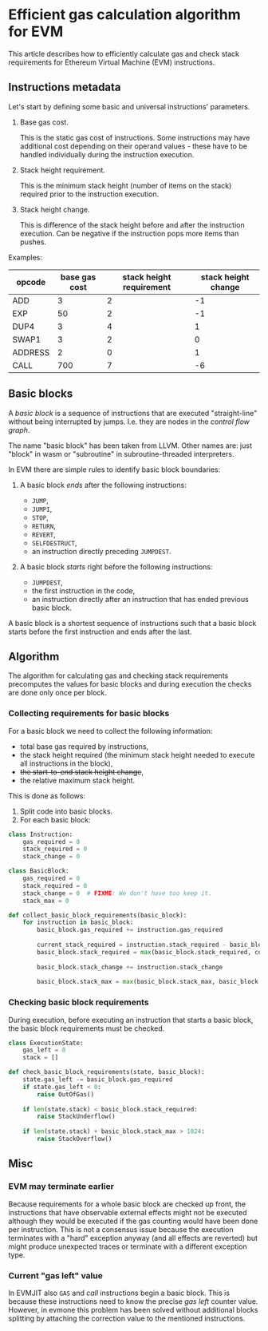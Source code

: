 # Efficient gas calculation algorithm for EVM

This article describes how to efficiently calculate gas and check stack requirements
for Ethereum Virtual Machine (EVM) instructions.


## Instructions metadata

Let's start by defining some basic and universal instructions' parameters.

1. Base gas cost.
   
   This is the static gas cost of instructions. Some instructions may have 
   additional cost depending on their operand values - these have to be
   handled individually during the instruction execution.
   
2. Stack height requirement.

   This is the minimum stack height (number of items on the stack) 
   required prior to the instruction execution.
   
3. Stack height change.

   This is difference of the stack height before and after the instruction 
   execution. Can be negative if the instruction pops more items than pushes.
   
Examples:

| opcode  | base gas cost | stack height requirement | stack height change |
| ------- | ------------- | ------------------------ | ------------------- |
| ADD     | 3             | 2                        | -1                  |
| EXP     | 50            | 2                        | -1                  |
| DUP4    | 3             | 4                        | 1                   |
| SWAP1   | 3             | 2                        | 0                   |
| ADDRESS | 2             | 0                        | 1                   |
| CALL    | 700           | 7                        | -6                  |


## Basic blocks

A _basic block_ is a sequence of instructions that are executed "straight-line"
without being interrupted by jumps. I.e. they are nodes in the _control flow graph_.

The name "basic block" has been taken from LLVM. Other names are: just "block"
in wasm or "subroutine" in subroutine-threaded interpreters.

In EVM there are simple rules to identify basic block boundaries:

1. A basic block _ends_ after the following instructions:
   - `JUMP`,
   - `JUMPI`,
   - `STOP`,
   - `RETURN`,
   - `REVERT`,
   - `SELFDESTRUCT`,
   - an instruction directly preceding `JUMPDEST`.

2. A basic block _starts_ right before the following instructions:
   - `JUMPDEST`,
   - the first instruction in the code,
   - an instruction directly after an instruction that has ended previous basic block.

A basic block is a shortest sequence of instructions such that a basic block starts before the first instruction and ends after the last.
## Algorithm

The algorithm for calculating gas and checking stack requirements precomputes
the values for basic blocks and during execution the checks are done only once per block.

### Collecting requirements for basic blocks

For a basic block we need to collect the following information:

- total base gas required by instructions,
- the stack height required (the minimum stack height needed to execute 
  all instructions in the block),
- ~~the start-to-end stack height change~~,
- the relative maximum stack height.

This is done as follows:

1. Split code into basic blocks.
2. For each basic block:

```python
class Instruction:
    gas_required = 0
    stack_required = 0
    stack_change = 0

class BasicBlock:
    gas_required = 0
    stack_required = 0
    stack_change = 0  # FIXME: We don't have too keep it.
    stack_max = 0

def collect_basic_block_requirements(basic_block):
    for instruction in basic_block:
        basic_block.gas_required += instruction.gas_required
        
        current_stack_required = instruction.stack_required - basic_block.stack_change
        basic_block.stack_required = max(basic_block.stack_required, current_stack_required)
        
        basic_block.stack_change += instruction.stack_change
        
        basic_block.stack_max = max(basic_block.stack_max, basic_block.stack_change)
```

### Checking basic block requirements

During execution, before executing an instruction that starts a basic block,
the basic block requirements must be checked.

```python
class ExecutionState:
    gas_left = 0
    stack = []

def check_basic_block_requirements(state, basic_block):
    state.gas_left -= basic_block.gas_required
    if state.gas_left < 0:
        raise OutOfGas()
    
    if len(state.stack) < basic_block.stack_required:
        raise StackUnderflow()
    
    if len(state.stack) + basic_block.stack_max > 1024:
        raise StackOverflow()
```

## Misc

### EVM may terminate earlier

Because requirements for a whole basic block are checked up front, the instructions
that have observable external effects might not be executed although they would be
executed if the gas counting would have been done per instruction.
This is not a consensus issue because the execution terminates with a "hard" exception
anyway (and all effects are reverted) but might produce unexpected traces 
or terminate with a different exception type.

### Current "gas left" value

In EVMJIT also `GAS` and _call_ instructions begin a basic block. This is because
these instructions need to know the precise _gas left_ counter value. 
However, in evmone this problem has been solved without additional blocks splitting 
by attaching the correction value to the mentioned instructions.









   
